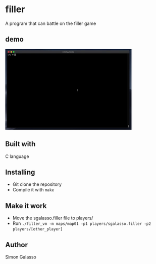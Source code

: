# filler
A program that can battle on the filler game</br>
## demo
<img src="giphy.gif" width="400"></img>
## Built with
C language
## Installing
- Git clone the repository
- Compile it with `make`
## Make it work
- Move the sgalasso.filler file to players/
- Run `./filler_vm -m maps/map01 -p1 players/sgalasso.filler -p2 players/[other_player]`
## Author
Simon Galasso

